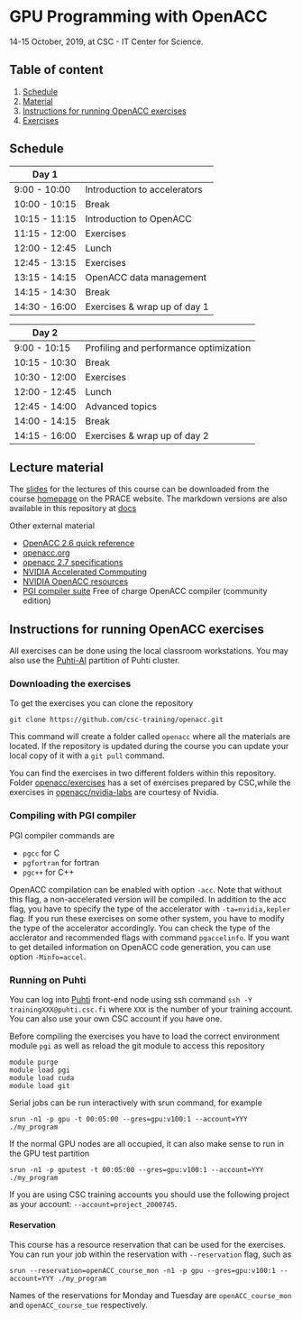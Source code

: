 # GPU Programming with OpenACC

14-15 October, 2019, at CSC - IT Center for Science.

## Table of content

1. [Schedule](#schedule)
1. [Material](#lecture-material)
1. [Instructions for running OpenACC exercises](#instructions-for-running-openacc-exercises)
1. [Exercises](https://github.com/csc-training/openacc/tree/master/exercises)

## Schedule

| Day 1         |                              |
| ------------- | ----------------------------
| 9:00  - 10:00 | Introduction to accelerators
| 10:00 - 10:15 | Break
| 10:15 - 11:15 | Introduction to OpenACC
| 11:15 - 12:00 | Exercises
| 12:00 - 12:45 | Lunch
| 12:45 - 13:15 | Exercises
| 13:15 - 14:15 | OpenACC data management
| 14:15 - 14:30 | Break
| 14:30 - 16:00 | Exercises & wrap up of day 1

| Day 2         |                              |
| ------------- | ----------------------------
| 9:00  - 10:15 | Profiling and performance optimization
| 10:15 - 10:30 | Break
| 10:30 - 12:00 | Exercises
| 12:00 - 12:45 | Lunch
| 12:45 - 14:00 | Advanced topics
| 14:00 - 14:15 | Break
| 14:15 - 16:00 | Exercises & wrap up of day 2

## Lecture material

The [slides](https://a3s.fi/alfthan-test/openacc-2019.pdf) for the lectures of this course can be downloaded from the course [homepage](https://www.csc.fi/web/training/-/gpu-openacc-2019) on the PRACE website. The markdown versions are also available in this repository at [docs](/docs)

Other external material
- [OpenACC 2.6 quick reference](https://www.openacc.org/sites/default/files/inline-files/OpenACC%20API%202.6%20Reference%20Guide.pdf)
- [openacc.org](http://www.openacc.org)
- [openacc 2.7 specifications](https://www.openacc.org/sites/default/files/inline-files/OpenACC.2.7.pdf)
- [NVIDIA Accelerated Commputing](https://developer.nvidia.com/accelerated-computing)
- [NVIDIA OpenACC resources](https://developer.nvidia.com/openacc)
- [PGI compiler suite](http://www.pgroup.com/) Free of charge OpenACC compiler (community edition)

## Instructions for running OpenACC exercises

All exercises can be done using the local classroom workstations. You may also use the [Puhti-AI](https://docs.csc.fi) partition of Puhti cluster.

### Downloading the exercises

To get the exercises you can clone the repository

```shell
git clone https://github.com/csc-training/openacc.git
```

This command will create a folder called `openacc` where all the materials are located. If the repository is updated during the course you can update your local copy of it with a `git pull` command.

You can find the exercises in two different folders within this repository. Folder [openacc/exercises](/exercises/) has a set of exercises prepared by CSC,while the exercises in [openacc/nvidia-labs](/nvidia-labs/) are courtesy of Nvidia.

### Compiling with PGI compiler

PGI compiler commands  are

- `pgcc` for C
- `pgfortran` for fortran
- `pgc++` for C++

OpenACC compilation can be enabled with option `-acc`. Note that without this flag, a non-accelerated version will be compiled. In addition to the acc flag, you have to specify the type of the accelerator with `-ta=nvidia,kepler` flag. If you run these exercises on some other system, you have to modify the type of the accelerator accordingly. You can check the type of the acclerator and recommended flags with command `pgaccelinfo`. If you want to get detailed information on OpenACC code generation, you can use option `-Minfo=accel`.

### Running on Puhti

You can log into [Puhti](https://docs.csc.fi/#computing/overview/) front-end node using ssh command `ssh -Y trainingXXX@puhti.csc.fi` where `XXX` is the number of your training account. You can also use your own CSC account if you have one.

Before compiling the exercises you have to load the correct environment module `pgi` as well as reload the git module to access this repository

```shell
module purge
module load pgi
module load cuda
module load git
```

Serial jobs can be run interactively with srun command, for example

```shell
srun -n1 -p gpu -t 00:05:00 --gres=gpu:v100:1 --account=YYY ./my_program
```

If the normal GPU nodes are all occupied, it can also make sense to run in the GPU test partition 

```shell
srun -n1 -p gputest -t 00:05:00 --gres=gpu:v100:1 --account=YYY ./my_program
```

If you are using CSC training accounts you should use the following project as your account:
`--account=project_2000745`.



#### Reservation

This course has a resource reservation that can be used for the exercises. You can run your job within the reservation with `--reservation` flag, such as

```shell
srun --reservation=openACC_course_mon -n1 -p gpu --gres=gpu:v100:1 --account=YYY ./my_program
```

Names of the reservations for Monday and Tuesday are `openACC_course_mon` and `openACC_course_tue` respectively.
